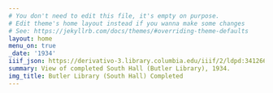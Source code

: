 ```yaml
---
# You don't need to edit this file, it's empty on purpose.
# Edit theme's home layout instead if you wanna make some changes
# See: https://jekyllrb.com/docs/themes/#overriding-theme-defaults
layout: home
menu_on: true
_date: '1934'
iiif_json: https://derivativo-3.library.columbia.edu/iiif/2/ldpd:341266/info.json
summary: View of completed South Hall (Butler Library), 1934.
img_title: Butler Library (South Hall) Completed
---
```

